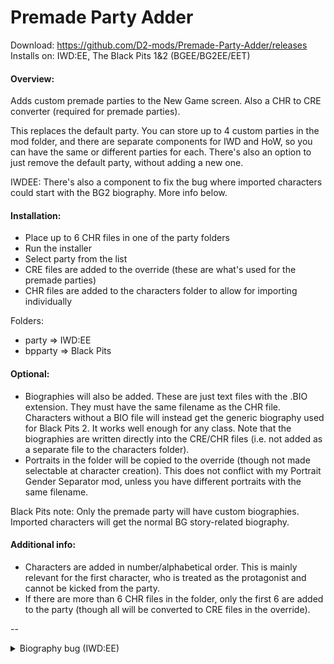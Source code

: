 # Premade Party Adder
Download: https://github.com/D2-mods/Premade-Party-Adder/releases  
Installs on: IWD:EE, The Black Pits 1&2 (BGEE/BG2EE/EET)


#### Overview:
Adds custom premade parties to the New Game screen. Also a CHR to CRE converter (required for premade parties).

This replaces the default party. You can store up to 4 custom parties in the mod folder, and there are separate components for IWD and HoW, so you can have the same or different parties for each. There's also an option to just remove the default party, without adding a new one.

IWDEE: There's also a component to fix the bug where imported characters could start with the BG2 biography. More info below.


#### Installation:
- Place up to 6 CHR files in one of the party folders
- Run the installer
- Select party from the list
- CRE files are added to the override (these are what's used for the premade parties)
- CHR files are added to the characters folder to allow for importing individually

Folders:
- party => IWD:EE
- bpparty => Black Pits


#### Optional: 
- Biographies will also be added. These are just text files with the .BIO extension. They must have the same filename as the CHR file. Characters without a BIO file will instead get the generic biography used for Black Pits 2. It works well enough for any class. Note that the biographies are written directly into the CRE/CHR files (i.e. not added as a separate file to the characters folder).
- Portraits in the folder will be copied to the override (though not made selectable at character creation). This does not conflict with my Portrait Gender Separator mod, unless you have different portraits with the same filename.

Black Pits note: Only the premade party will have custom biographies. Imported characters will get the normal BG story-related biography.


#### Additional info:
- Characters are added in number/alphabetical order. This is mainly relevant for the first character, who is treated as the protagonist and cannot be kicked from the party. 
- If there are more than 6 CHR files in the folder, only the first 6 are added to the party (though all will be converted to CRE files in the override).

--

<details>
  <summary>Biography bug (IWD:EE)</summary>
  
---

- This mod fixes the bug that causes imported characters to start with the BG2 biography. This is done by default for characters added to premade parties. A separate component lets you patch all CHR files in the characters folder.

- This will also delete any BIO files in the folder (required to prevent the bug). The biographies are written directly into the CHR files instead. Characters without a BIO file will get the generic biography from Black Pits 2, but only if the CHR file doesn't already have a custom biography written in.

- It's not completely bug-free. To avoid issues, don't open up the biography screens before starting the game (the status screens are fine). Once you're in the game, you can view any screens without issues. I noticed at least two reproducible bugs on the party creation screen, which I'll describe here:

1. If you view the biography of Player1 (first character in order), then import more characters, then start the game, Player1 will have the BG2 biography.
2. If you view the biographies of any character other than Player1, then start the game, Player1 will have the same biography as the last character viewed. This bug happens with premade parties as well.

- Basically, as long as you don't view biographies while on the party creation screen, there shouldn't usually be issues.

---

</summary>

